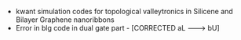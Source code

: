 * kwant simulation codes for topological valleytronics in Silicene and Bilayer Graphene nanoribbons
* Error in blg code in dual gate part - [CORRECTED aL ---> bU]
